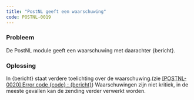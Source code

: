 ```yaml
---
title: "PostNL geeft een waarschuwing"
code: POSTNL-0019
---
```


<div class="columnLayout single" data-layout="single">
<div class="cell normal" data-type="normal">
<div class="innerCell">
<p><h3>Probleem</h3></p><p>De PostNL module geeft een waarschuwing met daarachter {bericht}. </p><p><h3>Oplossing</h3></p><p>In {bericht} staat verdere toelichting over de waarschuwing.(zie <a href="/pages/viewpage.action?pageId=8553732">[POSTNL-0020] Error code {code} : {bericht}</a>) Waarschuwingen zijn niet kritiek, in de meeste gevallen kan de zending verder verwerkt worden. </p></div>
</div>
</div>